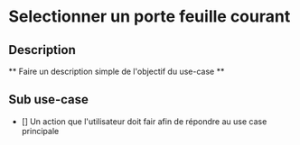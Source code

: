 # Selectionner un porte feuille courant

## Description
** Faire un description simple de l'objectif du use-case **

## Sub use-case
- [] Un action que l'utilisateur doit fair afin de répondre au use case principale